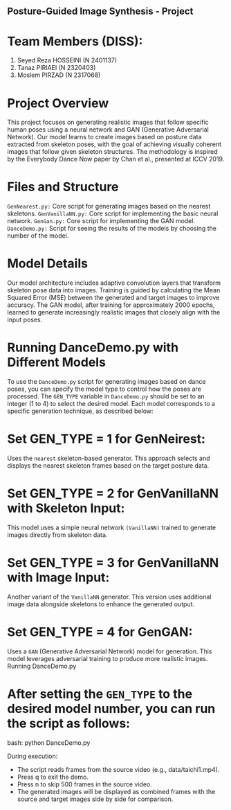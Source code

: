 
## Posture-Guided Image Synthesis - Project

# Team Members (DISS):
1. Seyed Reza HOSSEINI (N 2401137)
2. Tanaz PIRIAEI (N 2320403)
3. Moslem PIRZAD (N 2317068)

# Project Overview
This project focuses on generating realistic images that follow specific human poses using a neural network and GAN (Generative Adversarial Network).
Our model learns to create images based on posture data extracted from skeleton poses, with the goal of achieving visually coherent images that follow given skeleton structures.
The methodology is inspired by the Everybody Dance Now paper by Chan et al., presented at ICCV 2019.

# Files and Structure
`GenNearest.py:` Core script for generating images based on the nearest skeletons.
`GenVanillaNN.py:` Core script for implementing the basic neural network.
`GenGan.py:` Core script for implementing the GAN model.
`DanceDemo.py:` Script for seeing the results of the models by choosing the number of the model.


# Model Details
Our model architecture includes adaptive convolution layers that transform skeleton pose data into images.
Training is guided by calculating the Mean Squared Error (MSE) between the generated and target images to improve accuracy.
The GAN model, after training for approximately 2000 epochs, learned to generate increasingly realistic images that closely align with the input poses.


# Running DanceDemo.py with Different Models
To use the `DanceDemo.py` script for generating images based on dance poses, you can specify the model type to control how the poses are processed. The `GEN_TYPE` variable in `DanceDemo.py` should be set to an integer (1 to 4) to select the desired model. Each model corresponds to a specific generation technique, as described below:

# Set GEN_TYPE = 1 for GenNeirest:
Uses the `nearest` skeleton-based generator. This approach selects and displays the nearest skeleton frames based on the target posture data.

# Set GEN_TYPE = 2 for GenVanillaNN with Skeleton Input:
This model uses a simple neural network `(VanillaNN)` trained to generate images directly from skeleton data.

# Set GEN_TYPE = 3 for GenVanillaNN with Image Input:
Another variant of the `VanillaNN` generator. This version uses additional image data alongside skeletons to enhance the generated output.

# Set GEN_TYPE = 4 for GenGAN:
Uses a `GAN` (Generative Adversarial Network) model for generation. This model leverages adversarial training to produce more realistic images.
Running DanceDemo.py


# After setting the `GEN_TYPE` to the desired model number, you can run the script as follows:

bash: python DanceDemo.py

During execution:
* The script reads frames from the source video (e.g., data/taichi1.mp4).
* Press q to exit the demo.
* Press n to skip 500 frames in the source video.
* The generated images will be displayed as combined frames with the source and target images side by side for comparison.